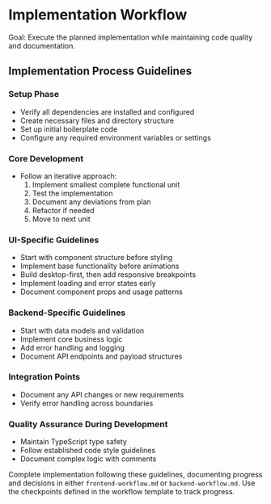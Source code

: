 # Implementation Workflow
Goal: Execute the planned implementation while maintaining code quality and documentation.

## Implementation Process Guidelines

### Setup Phase
- Verify all dependencies are installed and configured
- Create necessary files and directory structure
- Set up initial boilerplate code
- Configure any required environment variables or settings

### Core Development
- Follow an iterative approach:
  1. Implement smallest complete functional unit
  2. Test the implementation
  3. Document any deviations from plan
  4. Refactor if needed
  5. Move to next unit

### UI-Specific Guidelines
- Start with component structure before styling
- Implement base functionality before animations
- Build desktop-first, then add responsive breakpoints
- Implement loading and error states early
- Document component props and usage patterns

### Backend-Specific Guidelines
- Start with data models and validation
- Implement core business logic
- Add error handling and logging
- Document API endpoints and payload structures

### Integration Points
- Document any API changes or new requirements
- Verify error handling across boundaries

### Quality Assurance During Development
- Maintain TypeScript type safety
- Follow established code style guidelines
- Document complex logic with comments

Complete implementation following these guidelines, documenting progress and decisions in either `frontend-workflow.md` or `backend-workflow.md`. Use the checkpoints defined in the workflow template to track progress.
